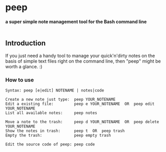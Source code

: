# peep
**a super simple note management tool for the Bash command line**
<br />
<br />
## Introduction
If you just need a handy tool to manage your quick'n'dirty notes on the basis of simple text files right on the command line, then "peep" might be worth a glance. :)

### How to use
    Syntax: peep [e|edit] NOTENAME | notes|code

    Create a new note just type:  peep YOUR_NOTENAME
    Edit a existing file:         peep e YOUR_NOTENAME  OR  peep edit YOUR_NOTENAME
    List all available notes:     peep notes

    Move a note to the trash:     peep d YOUR_NOTENAME  OR  peep delete YOUR_NOTENAME
    Show the notes in trash:      peep t  OR  peep trash
    Empty the trash:              peep empty trash

    Edit the source code of peep: peep code
